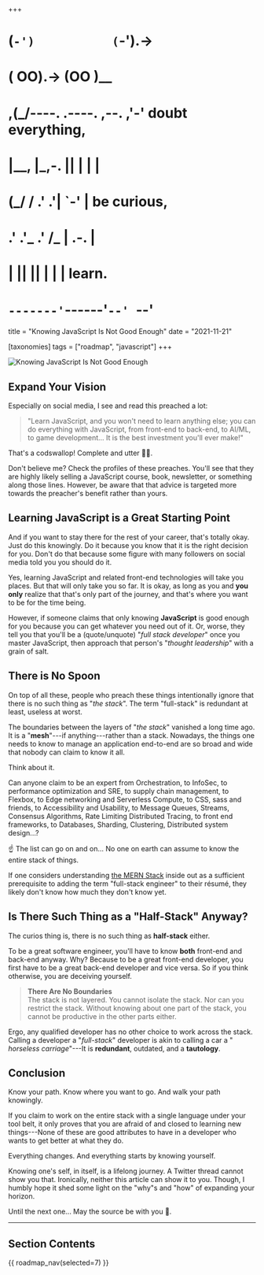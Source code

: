 +++
#   (`-')           (`-').->
#   ( OO).->        (OO )__
# ,(_/----. .----. ,--. ,'-' doubt everything,
# |__,    |\_,-.  ||  | |  |
#  (_/   /    .' .'|  `-'  | be curious,
#  .'  .'_  .'  /_ |  .-.  |
# |       ||      ||  | |  | learn.
# `-------'`------'`--' `--'

title = "Knowing JavaScript Is Not Good Enough"
date = "2021-11-21"

[taxonomies]
tags = ["roadmap", "javascript"]
+++

![Knowing JavaScript Is Not Good Enough](/images/size/w1200/2024/03/Volkan_zelik_the_most_buoyant_girl_in_the_known_universe_c92b2c3b-d6d5-4142-8b1b-7dcafcf07e14.png)

## Expand Your Vision

Especially on social media, I see and read this preached a lot:

> "Learn JavaScript, and you won't need to learn anything else; you can do
> everything with JavaScript, from front-end to back-end, to AI/ML, to game
> development... It is the best investment you'll ever make!"

That's a codswallop! Complete and utter 🐴💩.

Don't believe me? Check the profiles of these preaches. You'll see that they are
highly likely selling a JavaScript course, book, newsletter, or something along
those lines. However, be aware that that advice is targeted more towards the
preacher's benefit rather than yours.

## Learning JavaScript is a Great Starting Point

And if you want to stay there for the rest of your career, that's totally okay.
Just do this knowingly. Do it because you know that it is the right decision for
you. Don't do that because some figure with many followers on social media told
you you should do it.

Yes, learning JavaScript and related front-end technologies will take you
places. But that will only take you so far. It is okay, as long as you and **you
only** realize that that's only part of the journey, and that's where you want
to be for the time being.

However, if someone claims that only knowing **JavaScript** is good enough for
you because you can get whatever you need out of it. Or, worse, they tell you
that you'll be a (quote/unquote) "_full stack developer_" once you master
JavaScript, then approach that person's "_thought leadership_" with a grain of
salt.

## There is No Spoon

On top of all these, people who preach these things intentionally ignore that
there is no such thing as "_the stack_". The term "full-stack" is redundant at
least, useless at worst.

The boundaries between the layers of "_the stack_" vanished a long time ago. It
is a "**mesh**"---if anything---rather than a stack. Nowadays, the things one
needs to know to manage an application end-to-end are so broad and wide that
nobody can claim to know it all.

Think about it.

Can anyone claim to be an expert from Orchestration, to InfoSec, to performance
optimization and SRE, to supply chain management, to Flexbox, to Edge networking
and Serverless Compute, to CSS, sass and friends, to Accessibility and
Usability, to Message Queues, Streams, Consensus Algorithms, Rate Limiting
Distributed Tracing, to front end frameworks, to Databases, Sharding,
Clustering, Distributed system design...?

☝️ The list can go on and on... No one on earth can assume to know the entire
stack of things.

If one considers
understanding [the MERN Stack](https://blog.logrocket.com/mern-stack-tutorial/)
inside out as a sufficient prerequisite to adding the term "full-stack engineer"
to their résumé, they likely don't know how much they don't know yet.

## Is There Such Thing as a "Half-Stack" Anyway?

The curios thing is, there is no such thing as **half-stack** either.

To be a great software engineer, you'll have to know **both** front-end and
back-end anyway. Why? Because to be a great front-end developer, you first have
to be a great back-end developer and vice versa. So if you think otherwise, you
are deceiving yourself.

> **There Are No Boundaries**  
> The stack is not layered. You cannot isolate the stack. Nor can you restrict
> the stack. Without knowing about one part of the stack, you cannot be productive
> in the other parts either.

Ergo, any qualified developer has no other choice to work across the stack.
Calling a developer a "_full-stack_" developer is akin to calling a car a "
_horseless carriage_"---It is **redundant**, outdated, and a **tautology**.

## Conclusion

Know your path. Know where you want to go. And walk your path knowingly.

If you claim to work on the entire stack with a single language under your tool
belt, it only proves that you are afraid of and closed to learning new
things---None of these are good attributes to have in a developer who wants to
get better at what they do.

Everything changes. And everything starts by knowing yourself.

Knowing one's self, in itself, is a lifelong journey. A Twitter thread cannot
show you that. Ironically, neither this article can show it to you. Though, I
humbly hope it shed some light on the "why"s and "how" of expanding your
horizon.

Until the next one... May the source be with you 🦄.

--------

## Section Contents

{{ roadmap_nav(selected=7) }}
